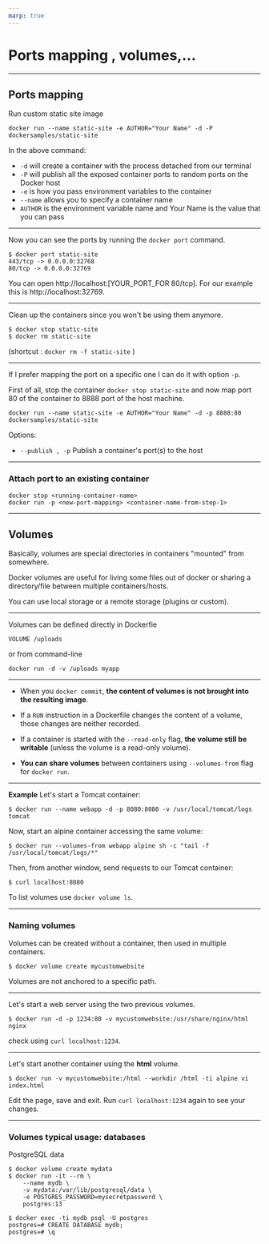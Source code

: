 ```yaml
---
marp: true
---
```


# Ports mapping , volumes,…

---

## Ports mapping

Run custom static site image

```
docker run --name static-site -e AUTHOR="Your Name" -d -P dockersamples/static-site
```

In the above command:

- `-d` will create a container with the process detached from our terminal
- `-P` will publish all the exposed container ports to random ports on the Docker host
- `-e` is how you pass environment variables to the container
- `--name` allows you to specify a container name
- `AUTHOR` is the environment variable name and Your Name is the value that you can pass

---

Now you can see the ports by running the `docker port` command.

```
$ docker port static-site
443/tcp -> 0.0.0.0:32768
80/tcp -> 0.0.0.0:32769
```

You can open http://localhost:[YOUR_PORT_FOR 80/tcp].
For our example this is http://localhost:32769.

---

Clean up the containers since you won't be using them anymore.

```
$ docker stop static-site
$ docker rm static-site
```

(shortcut : `docker rm -f static-site` )

---

If I prefer mapping the port on a specific one I can do it with option `-p`.

First of all, stop the container `docker stop static-site`
and now map port 80 of the container to 8888 port of the host machine.

```
docker run --name static-site -e AUTHOR="Your Name" -d -p 8888:80 dockersamples/static-site
```

Options:

- `--publish , -p` Publish a container's port(s) to the host

---

### Attach port to an existing container

```
docker stop <running-container-name>
docker run -p <new-port-mapping> <container-name-from-step-1>
```

---

## Volumes

Basically, volumes are special directories in containers "mounted" from somewhere.

Docker volumes are useful for living some files out of docker or sharing a directory/file between multiple containers/hosts.

You can use local storage or a remote storage (plugins or custom).

---

Volumes can be defined directly in Dockerfie

```
VOLUME /uploads
```

or from command-line

```
docker run -d -v /uploads myapp
```

---

- When you `docker commit`, **the content of volumes is not brought into the resulting image**.

- If a `RUN` instruction in a Dockerfile changes the content of a volume, those changes are neither recorded.

- If a container is started with the `--read-only` flag, **the volume still be writable** (unless the volume is a read-only volume).

- **You can share volumes** between containers using `--volumes-from` flag for `docker run`.

---

**Example**
Let's start a Tomcat container:

```
$ docker run --name webapp -d -p 8080:8080 -v /usr/local/tomcat/logs tomcat
```

Now, start an alpine container accessing the same volume:

```
$ docker run --volumes-from webapp alpine sh -c "tail -f /usr/local/tomcat/logs/*"
```

Then, from another window, send requests to our Tomcat container:

```
$ curl localhost:8080
```

To list volumes use `docker volume ls`.

---

### Naming volumes

Volumes can be created without a container, then used in multiple containers.

```
$ docker volume create mycustomwebsite
```

Volumes are not anchored to a specific path.

---

Let's start a web server using the two previous volumes.

```
$ docker run -d -p 1234:80 -v mycustomwebsite:/usr/share/nginx/html nginx
```

check using `curl localhost:1234`.

---

Let's start another container using the **html** volume.

```
$ docker run -v mycustomwebsite:/html --workdir /html -ti alpine vi index.html
```

Edit the page, save and exit.
Run `curl localhost:1234` again to see your changes.

---

### Volumes typical usage: databases

PostgreSQL data
```
$ docker volume create mydata
$ docker run -it --rm \
    --name mydb \
    -v mydata:/var/lib/postgresql/data \
    -e POSTGRES_PASSWORD=mysecretpassword \
    postgres:13
```

```
$ docker exec -ti mydb psql -U postgres
postgres=# CREATE DATABASE mydb;
postgres=# \q
```